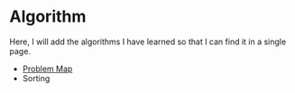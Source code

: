 # Algorithm

Here, I will add the algorithms I have learned so that I can find it in a single page.

- [Problem Map](Problem%20Map.md)
- Sorting